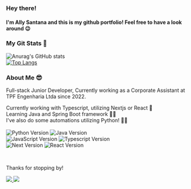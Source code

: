 
<h3>Hey there!</h3>
<h4> I'm Ally Santana and this is my github portfolio! Feel free to have a look around 😉</h4>  


<h3> My Git Stats 🌟 </h3>

![Anurag's GitHub stats](https://github-readme-stats.vercel.app/api?username=ally-sr&show_icons=true&theme=radical) <br>
[![Top Langs](https://github-readme-stats.vercel.app/api/top-langs/?username=ally-sr&hide_progress=true)](https://github.com/ally-sr/github-readme-stats) <br>






<h3>About Me 😎</h3>

<p>
Full-stack Junior Developer, 
Currently working as a Corporate Assistant at TPF Engenharia Ltda since 2022.

Currently working with Typescript, utilizing Nextjs or React 💙<br />
Learning Java and Spring Boot framework 💜🚀 <br />
I've also do some automations utilizing Python! 🐍💛 <br />
<br />
![Python Version](https://img.shields.io/badge/python-3.11-pink)
![Java Version](https://img.shields.io/badge/java-17-red)
<br />
![JavaScript Version](https://img.shields.io/badge/javascript-ES6-yellow)
![Typescript Version](https://img.shields.io/badge/typescript-5.2-blue)
<br />
![Next Version](https://img.shields.io/badge/next-13.4-black)
![React Version](https://badgen.net/badge/react/17.0.2/blue) 

<br/>

Thanks for stopping by!


  <a href="https://mailto:contato@allysr.dev"><img src="https://img.shields.io/badge/Gmail-D14836?style=for-the-badge&logo=gmail&logoColor=white"/> </a>
  <a href="https://www.linkedin.com/in/allysantana/"><img src="https://img.shields.io/badge/LinkedIn-0077B5?style=for-the-badge&logo=linkedin&logoColor=white"/> </a>
</p>

